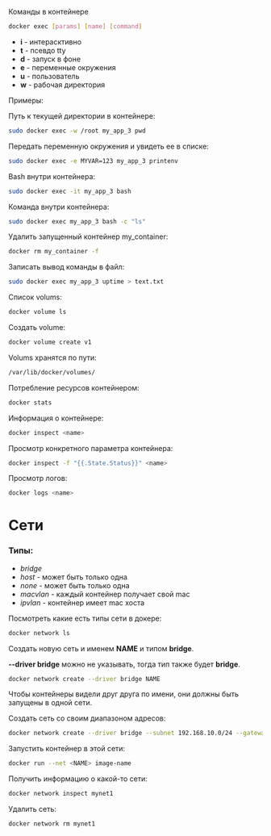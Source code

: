 Команды в контейнере
```bash
docker exec [params] [name] [command]
```
* **i** - интерасктивно
* **t** - псевдо tty
* **d** - запуск в фоне
* **e** - переменные окружения
* **u** - пользователь
* **w** - рабочая директория

Примеры:

Путь к текущей директории в контейнере:
```bash
sudo docker exec -w /root my_app_3 pwd
```
Передать переменную окружения и увидеть  ее в списке:
```bash
sudo docker exec -e MYVAR=123 my_app_3 printenv
```
Bash внутри контейнера:
```bash
sudo docker exec -it my_app_3 bash
```
Команда внутри контейнера:
```bash
sudo docker exec my_app_3 bash -с "ls"
```
Удалить запущенный контейнер my_container:
```bash
docker rm my_container -f
```

Записать вывод команды в файл:
```bash
sudo docker exec my_app_3 uptime > text.txt
```




Список volums:
```bash
docker volume ls
```

Создать volume:
```bash
docker volume create v1
```
Volums хранятся по пути:
```bash
/var/lib/docker/volumes/
```

Потребление ресурсов контейнером:
```bash
docker stats
```

Информация о контейнере:
```bash
docker inspect <name>
```

Просмотр конкретного параметра контейнера:
```bash
docker inspect -f "{{.State.Status}}" <name>
```

Просмотр логов:
```bash
docker logs <name>
```

# Сети

### Типы:
* *bridge*
* *host* - может быть только одна
* *none* - может быть только одна
* *macvlan* - каждый контейнер получает свой mac 
* *ipvlan* - контейнер имеет mac хоста

Посмотреть какие есть типы сети в докере:
```bash
docker network ls
```

Создать новую сеть и именем **NAME** и типом **bridge**. 

**--driver bridge** можно не указывать, тогда тип также будет **bridge**.
```bash
docker network create --driver bridge NAME
```
Чтобы контейнеры видели друг друга по имени, они должны быть запущены в одной сети.

Создать сеть со своим диапазоном адресов:
```bash
docker network create --driver bridge --subnet 192.168.10.0/24 --gateway 192.168.10.1 MyNet192
```

Запустить контейнер в этой сети:
```bash
docker run --net <NAME> image-name
```

Получить информацию о какой-то сети:
```bash
docker network inspect mynet1
```

Удалить сеть:
```bash
docker network rm mynet1
```